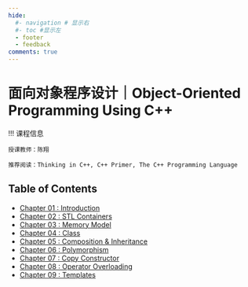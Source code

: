```yaml
---
hide:
  #- navigation # 显示右
  #- toc #显示左
  - footer
  - feedback
comments: true
--- 
```


# 面向对象程序设计｜Object-Oriented Programming Using C++

!!! 课程信息

	授课教师：陈翔
	
	推荐阅读：Thinking in C++, C++ Primer, The C++ Programming Language

## Table of Contents

- [Chapter 01 : Introduction](Chapter%201/)
- [Chapter 02 : STL Containers](Chapter%202/)
- [Chapter 03 : Memory Model](Chapter%203/)
- [Chapter 04 : Class](Chapter%204/)
- [Chapter 05 : Composition & Inheritance](Chapter%205/)
- [Chapter 06 : Polymorphism](Chapter%206/)
- [Chapter 07 : Copy Constructor](Chapter%207/)
- [Chapter 08 : Operator Overloading](Chapter%208/)
- [Chapter 09 : Templates](Chapter%209/)